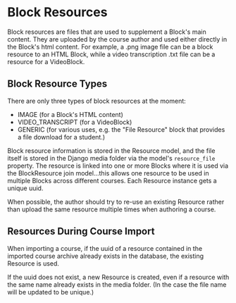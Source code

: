 # Block Resources

Block resources are files that are used to supplement a Block's main content. They are uploaded
by the course author and used either directly in the Block's html content. For example,
a .png image file can be a block resource to an HTML Block, while a video transcription .txt file
can be a resource for a VideoBlock.

## Block Resource Types

There are only three types of block resources at the moment:

- IMAGE (for a Block's HTML content)
- VIDEO_TRANSCRIPT (for a VideoBlock)
- GENERIC (for various uses, e.g. the "File Resource" block that provides a file download for a student.)

Block resource information is stored in the Resource model, and the file itself is stored in the Django media folder
via the model's `resource_file` property. The resource is linked into one or more Blocks where it is used via the
BlockResource join model...this allows one resource to be used in multiple Blocks across different courses. Each Resource
instance gets a unique uuid.

When possible, the author should try to re-use an existing Resource rather than
upload the same resource multiple times when authoring a course.

## Resources During Course Import

When importing a course, if the uuid of a resource contained in the imported course archive
already exists in the database, the existing Resource is used.

If the uuid does not exist, a new Resource is created, even if a resource with the same name
already exists in the media folder. (In the case the file name will be updated to be unique.)
